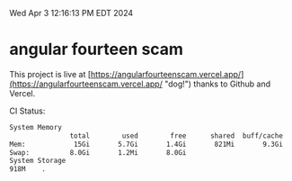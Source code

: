 Wed Apr  3 12:16:13 PM EDT 2024

# angular fourteen scam


This project is live at [https://angularfourteenscam.vercel.app/](https://angularfourteenscam.vercel.app/ "dog!") thanks to Github and Vercel.

CI Status: 

```bash
System Memory
               total        used        free      shared  buff/cache   available
Mem:            15Gi       5.7Gi       1.4Gi       821Mi       9.3Gi       9.6Gi
Swap:          8.0Gi       1.2Mi       8.0Gi
System Storage
918M	.
```
```bash
